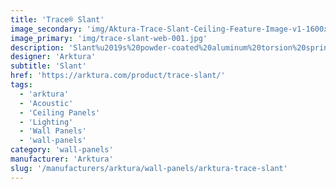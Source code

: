 ```yaml
---
title: 'Trace® Slant'
image_secondary: 'img/Aktura-Trace-Slant-Ceiling-Feature-Image-v1-1600x1600.png'
image_primary: 'img/trace-slant-web-001.jpg'
description: 'Slant%u2019s%20powder-coated%20aluminum%20torsion%20spring%20panels%20bring%20to%20life%20a%20modern%2C%20geometric%20design%20that%20fills%20a%20room%20with%20energy%20thanks%20to%20the%20long%20thin%20and%20thick%20lines%20that%20create%20a%20feeling%20of%20fast%20motion.%20Add%20our%20optional%20backlighting%20for%20a%20vibrant%20design%2C%20our%20InLine%20lighting%20for%20gentle%20illumination%2C%20or%20our%20Soft%20Sound%AE%20backer%20for%20sound%20control.'
designer: 'Arktura'
subtitle: 'Slant'
href: 'https://arktura.com/product/trace-slant/'
tags:
  - 'arktura'
  - 'Acoustic'
  - 'Ceiling Panels'
  - 'Lighting'
  - 'Wall Panels'
  - 'wall-panels'
category: 'wall-panels'
manufacturer: 'Arktura'
slug: '/manufacturers/arktura/wall-panels/arktura-trace-slant'
---
```

